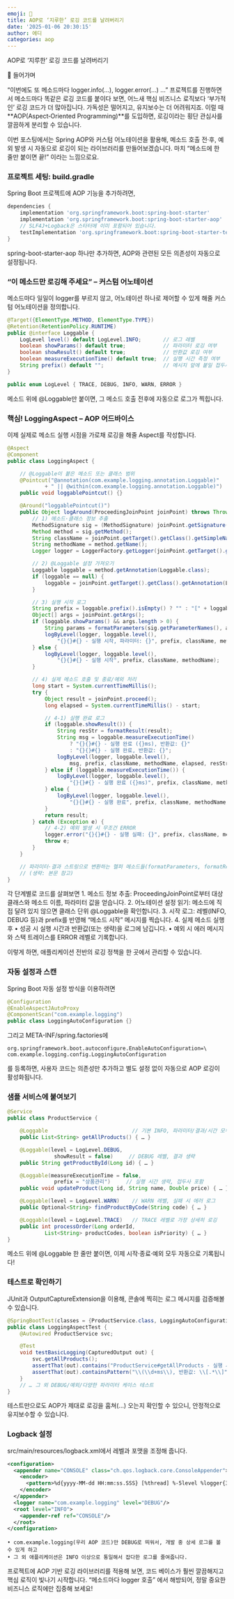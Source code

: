 ```yaml
---
emoji: 📖
title: AOP로 ‘지루한’ 로깅 코드를 날려버리기
date: '2025-01-06 20:30:15'
author: 에디
categories: aop
---
```


AOP로 ‘지루한’ 로깅 코드를 날려버리기

📌 들어가며

“이번에도 또 메소드마다 logger.info(…), logger.error(…) …”
프로젝트를 진행하면서 메소드마다 똑같은 로깅 코드를 붙이다 보면, 어느새 핵심 비즈니스 로직보다 ‘부가적인’ 로깅 코드가 더 많아집니다. 가독성은 떨어지고, 유지보수는 더 어려워지죠. 이럴 때 **AOP(Aspect‑Oriented Programming)**를 도입하면, 로깅이라는 횡단 관심사를 깔끔하게 분리할 수 있습니다.

이번 포스팅에서는 Spring AOP와 커스텀 어노테이션을 활용해, 메소드 호출 전·후, 예외 발생 시 자동으로 로깅이 되는 라이브러리를 만들어보겠습니다. 마치 “메소드에 한 줄만 붙이면 끝!” 이라는 느낌으로요.

### 프로젝트 세팅: build.gradle

Spring Boot 프로젝트에 AOP 기능을 추가하려면,

```groovy
dependencies {
    implementation 'org.springframework.boot:spring-boot-starter'      // 기본 스타터
    implementation 'org.springframework.boot:spring-boot-starter-aop'  // AOP 지원
    // SLF4J+Logback은 스타터에 이미 포함되어 있습니다.
    testImplementation 'org.springframework.boot:spring-boot-starter-test'
}
```

spring-boot-starter-aop 하나만 추가하면, AOP와 관련된 모든 의존성이 자동으로 설정됩니다.

### “이 메소드만 로깅해 주세요” – 커스텀 어노테이션

메소드마다 일일이 logger를 부르지 않고, 어노테이션 하나로 제어할 수 있게 해줄 커스텀 어노테이션을 정의합니다.

```java
@Target({ElementType.METHOD, ElementType.TYPE})
@Retention(RetentionPolicy.RUNTIME)
public @interface Loggable {
    LogLevel level() default LogLevel.INFO;       // 로그 레벨
    boolean showParams() default true;            // 파라미터 로깅 여부
    boolean showResult() default true;            // 반환값 로깅 여부
    boolean measureExecutionTime() default true;  // 실행 시간 측정 여부
    String prefix() default "";                   // 메시지 앞에 붙일 접두사
}
```

```java
public enum LogLevel { TRACE, DEBUG, INFO, WARN, ERROR }
```

메소드 위에 @Loggable만 붙이면, 그 메소드 호출 전후에 자동으로 로그가 찍힙니다.

### 핵심! LoggingAspect – AOP 어드바이스

이제 실제로 메소드 실행 시점을 가로채 로깅을 해줄 Aspect를 작성합니다.

```java
@Aspect
@Component
public class LoggingAspect {

    // @Loggable이 붙은 메소드 또는 클래스 범위
    @Pointcut("@annotation(com.example.logging.annotation.Loggable)"
            + " || @within(com.example.logging.annotation.Loggable)")
    public void loggablePointcut() {}

    @Around("loggablePointcut()")
    public Object logAround(ProceedingJoinPoint joinPoint) throws Throwable {
        // 1) 메소드·클래스 정보 추출
        MethodSignature sig = (MethodSignature) joinPoint.getSignature();
        Method method = sig.getMethod();
        String className = joinPoint.getTarget().getClass().getSimpleName();
        String methodName = method.getName();
        Logger logger = LoggerFactory.getLogger(joinPoint.getTarget().getClass());

        // 2) @Loggable 설정 가져오기
        Loggable loggable = method.getAnnotation(Loggable.class);
        if (loggable == null) {
            loggable = joinPoint.getTarget().getClass().getAnnotation(Loggable.class);
        }

        // 3) 실행 시작 로그
        String prefix = loggable.prefix().isEmpty() ? "" : "[" + loggable.prefix() + "] ";
        Object[] args = joinPoint.getArgs();
        if (loggable.showParams() && args.length > 0) {
            String params = formatParameters(sig.getParameterNames(), args);
            logByLevel(logger, loggable.level(),
                "{}{}#{} - 실행 시작, 파라미터: {}", prefix, className, methodName, params);
        } else {
            logByLevel(logger, loggable.level(),
                "{}{}#{} - 실행 시작", prefix, className, methodName);
        }

        // 4) 실제 메소드 호출 및 종료/예외 처리
        long start = System.currentTimeMillis();
        try {
            Object result = joinPoint.proceed();
            long elapsed = System.currentTimeMillis() - start;

            // 4‑1) 실행 완료 로그
            if (loggable.showResult()) {
                String resStr = formatResult(result);
                String msg = loggable.measureExecutionTime()
                    ? "{}{}#{} - 실행 완료 ({}ms), 반환값: {}"
                    : "{}{}#{} - 실행 완료, 반환값: {}";
                logByLevel(logger, loggable.level(),
                    msg, prefix, className, methodName, elapsed, resStr);
            } else if (loggable.measureExecutionTime()) {
                logByLevel(logger, loggable.level(),
                    "{}{}#{} - 실행 완료 ({}ms)", prefix, className, methodName, elapsed);
            } else {
                logByLevel(logger, loggable.level(),
                    "{}{}#{} - 실행 완료", prefix, className, methodName);
            }
            return result;
        } catch (Exception e) {
            // 4‑2) 예외 발생 시 무조건 ERROR
            logger.error("{}{}#{} - 실행 실패: {}", prefix, className, methodName, e.getMessage(), e);
            throw e;
        }
    }

    // 파라미터·결과 스트링으로 변환하는 헬퍼 메소드들(formatParameters, formatResult, formatValue, logByLevel…)
    // (생략: 본문 참고)
}
```

각 단계별로 코드를 살펴보면
	1.	메소드 정보 추출: ProceedingJoinPoint로부터 대상 클래스와 메소드 이름, 파라미터 값을 얻습니다.
	2.	어노테이션 설정 읽기: 메소드에 직접 달려 있지 않으면 클래스 단위 @Loggable을 확인합니다.
	3.	시작 로그: 레벨(INFO, DEBUG 등)과 prefix를 반영해 “메소드 시작” 메시지를 찍습니다.
	4.	실제 메소드 실행 후
	  • 성공 시 실행 시간과 반환값(또는 생략)을 로그에 남깁니다.
	  •	예외 시 에러 메시지와 스택 트레이스를 ERROR 레벨로 기록합니다.

이렇게 하면, 애플리케이션 전반의 로깅 정책을 한 곳에서 관리할 수 있습니다.

### 자동 설정과 스캔

Spring Boot 자동 설정 방식을 이용하려면

```java
@Configuration
@EnableAspectJAutoProxy
@ComponentScan("com.example.logging")
public class LoggingAutoConfiguration {}
```

그리고 META-INF/spring.factories에

```text
org.springframework.boot.autoconfigure.EnableAutoConfiguration=\
com.example.logging.config.LoggingAutoConfiguration
```

를 등록하면, 사용자 코드는 의존성만 추가하고 별도 설정 없이 자동으로 AOP 로깅이 활성화됩니다.

### 샘플 서비스에 붙여보기

```java
@Service
public class ProductService {

    @Loggable                           // 기본 INFO, 파라미터/결과/시간 모두 로깅
    public List<String> getAllProducts() { … }

    @Loggable(level = LogLevel.DEBUG,
               showResult = false)     // DEBUG 레벨, 결과 생략
    public String getProductById(Long id) { … }

    @Loggable(measureExecutionTime = false,
               prefix = "상품관리")     // 실행 시간 생략, 접두사 포함
    public void updateProduct(Long id, String name, Double price) { … }

    @Loggable(level = LogLevel.WARN)    // WARN 레벨, 실패 시 에러 로그
    public Optional<String> findProductByCode(String code) { … }

    @Loggable(level = LogLevel.TRACE)   // TRACE 레벨로 가장 상세히 로깅
    public int processOrder(Long orderId,
            List<String> productCodes, boolean isPriority) { … }
}
```

메소드 위에 @Loggable 한 줄만 붙이면, 이제 시작·종료·예외 모두 자동으로 기록됩니다!

### 테스트로 확인하기

JUnit과 OutputCaptureExtension을 이용해, 콘솔에 찍히는 로그 메시지를 검증해볼 수 있습니다.

```java
@SpringBootTest(classes = {ProductService.class, LoggingAutoConfiguration.class})
public class LoggingAspectTest {
    @Autowired ProductService svc;

    @Test
    void testBasicLogging(CapturedOutput out) {
        svc.getAllProducts();
        assertThat(out).contains("ProductService#getAllProducts - 실행 시작");
        assertThat(out).containsPattern("\\(\\d+ms\\), 반환값: \\[.*\\]");
    }
    // … 그 외 DEBUG/예외/다양한 파라미터 케이스 테스트
}
```

테스트만으로도 AOP가 제대로 로깅을 훔쳐(…) 오는지 확인할 수 있으니, 안정적으로 유지보수할 수 있습니다.

### Logback 설정

src/main/resources/logback.xml에서 레벨과 포맷을 조정해 줍니다.

```xml
<configuration>
  <appender name="CONSOLE" class="ch.qos.logback.core.ConsoleAppender">
    <encoder>
      <pattern>%d{yyyy-MM-dd HH:mm:ss.SSS} [%thread] %-5level %logger{36} - %msg%n</pattern>
    </encoder>
  </appender>
  <logger name="com.example.logging" level="DEBUG"/>
  <root level="INFO">
    <appender-ref ref="CONSOLE"/>
  </root>
</configuration>
```

	• com.example.logging(우리 AOP 코드)만 DEBUG로 띄워서, 개발 중 상세 로그를 볼 수 있게 하고
	• 그 외 애플리케이션은 INFO 이상으로 통일해서 잡다한 로그를 줄여줍니다.

프로젝트에 AOP 기반 로깅 라이브러리를 적용해 보면, 코드 베이스가 훨씬 깔끔해지고 핵심 로직이 빛나기 시작합니다. “메소드마다 logger 호출” 에서 해방되어, 정말 중요한 비즈니스 로직에만 집중해 보세요!